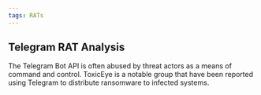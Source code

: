 ```yaml
---
tags: RATs
---
```

## Telegram RAT Analysis

The Telegram Bot API is often abused by threat actors as a means of command and control. ToxicEye is a notable group that have been reported using Telegram to distribute ransomware to infected systems.
